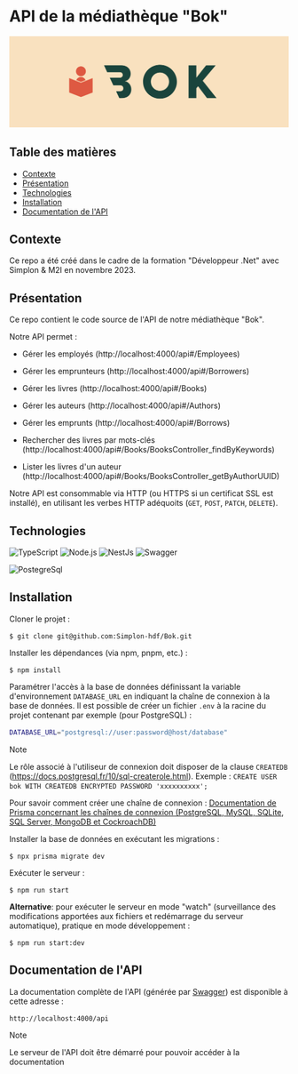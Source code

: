 # API de la médiathèque "Bok"

<img src="./doc/img/logo.png">

## Table des matières

<ul>
    <li><a href="#contexte">Contexte</a></li>
    <li><a href="#présentation">Présentation</a></li>
    <li><a href="#technologies">Technologies</a></li>
    <li><a href="#installation">Installation</a></li>
    <li><a href="#documentation-de-lapi">Documentation de l'API</a></li>
</ul>

## Contexte

Ce repo a été créé dans le cadre de la formation "Développeur .Net" avec Simplon & M2I en novembre 2023.

## Présentation

Ce repo contient le code source de l'API de notre médiathèque "Bok".

Notre API permet :

-   Gérer les employés (http://localhost:4000/api#/Employees)
-   Gérer les emprunteurs (http://localhost:4000/api#/Borrowers)
-   Gérer les livres (http://localhost:4000/api#/Books)
-   Gérer les auteurs (http://localhost:4000/api#/Authors)
-   Gérer les emprunts (http://localhost:4000/api#/Borrows)

-   Rechercher des livres par mots-clés (http://localhost:4000/api#/Books/BooksController_findByKeywords)
-   Lister les livres d'un auteur (http://localhost:4000/api#/Books/BooksController_getByAuthorUUID)

Notre API est consommable via HTTP (ou HTTPS si un certificat SSL est installé), en utilisant les verbes HTTP adéquoits (`GET`, `POST`, `PATCH`, `DELETE`).

## Technologies

<p>
    <img alt="TypeScript" src="https://img.shields.io/badge/-TypeScript-006d77?style=flat-square&logo=typescript&logoColor=white" />
    <img alt="Node.js" src="https://img.shields.io/badge/-Node.js-006d77?style=flat-square&logo=node.js&logoColor=white" />
    <img alt="NestJs" src="https://img.shields.io/badge/-NestJs-006d77?style=flat-square&logo=nestjs&logoColor=white" />
    <img alt="Swagger" src="https://img.shields.io/badge/-Swagger-006d77?style=flat-square&logo=swagger&logoColor=white" />
</p>
<p>
    <img alt="PostegreSql" src="https://img.shields.io/badge/-PostgreSql-83c5be?style=flat-square&logo=postgresql&logoColor=white" />
</p>

## Installation

Cloner le projet :

    $ git clone git@github.com:Simplon-hdf/Bok.git

Installer les dépendances (via npm, pnpm, etc.) :

    $ npm install

Paramétrer l'accès à la base de données définissant la variable d'environnement `DATABASE_URL` en indiquant la chaîne de connexion à la base de données.
Il est possible de créer un fichier `.env` à la racine du projet contenant par exemple (pour PostgreSQL) :

```bash
DATABASE_URL="postgresql://user:password@host/database"
```

> [!NOTE]
> Le rôle associé à l'utiliseur de connexion doit disposer de la clause `CREATEDB` (https://docs.postgresql.fr/10/sql-createrole.html). Exemple : `CREATE USER bok WITH CREATEDB ENCRYPTED PASSWORD 'xxxxxxxxxx';`

Pour savoir comment créer une chaîne de connexion : [Documentation de Prisma concernant les chaînes de connexion (PostgreSQL, MySQL, SQLite, SQL Server, MongoDB et CockroachDB)](https://pris.ly/d/connection-strings)

Installer la base de données en exécutant les migrations :

    $ npx prisma migrate dev

Exécuter le serveur :

    $ npm run start

**Alternative**: pour exécuter le serveur en mode "watch" (surveillance des modifications apportées aux fichiers et redémarrage du serveur automatique), pratique en mode développement :

    $ npm run start:dev

## Documentation de l'API

La documentation complète de l'API (générée par [Swagger](https://docs.nestjs.com/openapi/introduction)) est disponible à cette adresse :

    http://localhost:4000/api

> [!NOTE]
> Le serveur de l'API doit être démarré pour pouvoir accéder à la documentation
